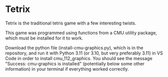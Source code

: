# Tetrix
Tetrix is the traditional tetris game with a few interesting twists. 

This game was programmed using functions from a CMU utility package, which must be installed for it to work.

Download the python file (install-cmu-graphics.py), which is in the repository, and run it with Python 3.11 (or 3.10, but very preferably 3.11) in VS Code in order to install cmu_112_graphics. You should see the message "Success: cmu-graphics is installed" (potentially below some other information) in your terminal if everything worked correctly.
